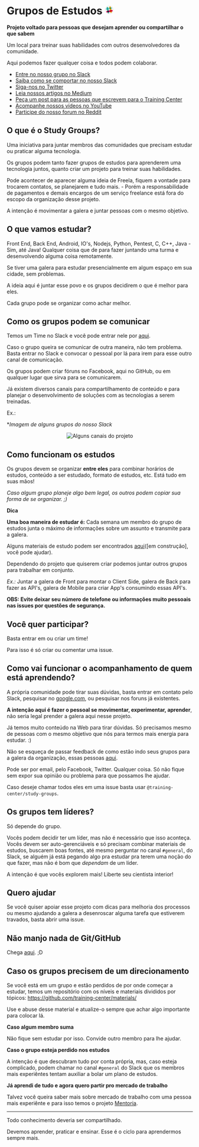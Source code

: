 # Grupos de Estudos   <a href="https://ctgroups.herokuapp.com/" title="Acesse nosso Slack" target="_blank"><img src="/images/Slack.png" alt="Acesse nosso Slack" width="25px"></a>

**Projeto voltado para pessoas que desejam aprender ou compartilhar o que sabem**

Um local para treinar suas habilidades com outros desenvolvedores da comunidade.

Aqui podemos fazer qualquer coisa e todos podem colaborar.

<ul>
  <li><a href="https://ctgroups.herokuapp.com/" target="_blank" title="Entre no nosso grupo no Slack">Entre no nosso grupo no Slack</a></li>
  <li><a href="https://medium.com/trainingcenter/como-se-comportar-no-slack-do-training-center-a3715fb7c00f" target="_blank" title="Saiba como se comportar no nosso Slack">Saiba como se comportar no nosso Slack</a></li>
  <li><a href="https://twitter.com/trainingcentr" target="_blank" title="Siga-nos no Twitter">Siga-nos no Twitter</a></li>
  <li><a href="https://medium.com/trainingcenter" target="_blank" title="Leia nossos artigos no Medium">Leia nossos artigos no Medium</a></li>
  <li><a href="https://bitly.com/quero-post-no-training-center" target="_blank" title="Peça um post para as pessoas que escrevem para o Training Center">Peça um post para as pessoas que escrevem para o Training Center</a></li>
  <li><a href="https://www.youtube.com/c/TrainingCenterChannel" target="_blank" title="Acompanhe nossos vídeos no YouTube">Acompanhe nossos vídeos no YouTube</a></li>
  <li><a href="https://www.reddit.com/r/trainingcentr/" target="_blank" title="Participe do nosso forum no Reddit">Participe do nosso forum no Reddit</a></li>
</ul>

## O que é o Study Groups?

Uma iniciativa para juntar membros das comunidades que precisam estudar ou praticar alguma tecnologia.

Os grupos podem tanto fazer grupos de estudos para aprenderem uma tecnologia juntos, quanto criar um projeto para treinar suas habilidades.

Pode acontecer de aparecer alguma ideia de Freela, fiquem a vontade para trocarem contatos, se planejarem e tudo mais. - Porém a responsabilidade de pagamentos e demais encargos de um serviço freelance está fora do escopo da organização desse projeto.

A intenção é movimentar a galera e juntar pessoas com o mesmo objetivo.

## O que vamos estudar?

Front End, Back End, Android, IO's, Nodejs, Python, Pentest, C, C++, Java - Sim, até Java! Qualquer coisa que de para fazer juntando uma turma e desenvolvendo alguma coisa remotamente.

Se tiver uma galera para estudar presencialmente em algum espaço em sua cidade, sem problemas.

A ideia aqui é juntar esse povo e os grupos decidirem o que é melhor para eles.

Cada grupo pode se organizar como achar melhor.

## Como os grupos podem se comunicar

Temos um Time no Slack e você pode entrar nele por [aqui](https://ctgroups.herokuapp.com/).

Caso o grupo queira se comunicar de outra maneira, não tem problema. Basta entrar no Slack e convocar o pessoal por lá para irem para esse outro canal de comunicação.

Os grupos podem criar fóruns no Facebook, aqui no GitHub, ou em qualquer lugar que sirva para se comunicarem.

Já existem diversos canais para compartilhamento de conteúdo e para planejar o desenvolvimento de soluções com as tecnologias a serem treinadas.

Ex.:

**Imagem de alguns grupos do nosso Slack*

<p align="center">
  <img src="https://s31.postimg.org/6253szyp7/Screen_Shot_2016_07_04_at_10_37_25.png" title="Alguns canais do projeto" alt="Alguns canais do projeto">
</p>

## Como funcionam os estudos

Os grupos devem se organizar **entre eles** para combinar horários de estudos, conteúdo a ser estudado, formato de estudos, etc. Está tudo em suas mãos!

*Caso algum grupo planeje algo bem legal, os outros podem copiar sua forma de se organizar. ;)*

**Dica** 

**Uma boa maneira de estudar é:** Cada semana um membro do grupo de estudos junta o máximo de informações sobre um assunto e transmite para a galera.

Alguns materiais de estudo podem ser encontrados [aqui](./material-de-apoio.md)([em construção], você pode ajudar).

Dependendo do projeto que quiserem criar podemos juntar outros grupos para trabalhar em conjunto. 

*Ex.:* Juntar a galera de Front para montar o Client Side, galera de Back para fazer as API's, galera de Mobile para criar App's consumindo essas API's.

**OBS: Evite deixar seu número de telefone ou informações muito pessoais nas issues por questões de segurança.**

## Você quer participar?

Basta entrar em ou criar um time!

Para isso é só criar ou comentar uma issue.

## Como vai funcionar o acompanhamento de quem está aprendendo?

A própria comunidade pode tirar suas dúvidas, basta entrar em contato pelo Slack, pesquisar no [google.com](http://google.com), ou pesquisar nos foruns já existentes.

**A intenção aqui é fazer o pessoal se movimentar, experimentar, aprender**, não seria legal prender a galera aqui nesse projeto.

Já temos muito conteúdo na Web para tirar dúvidas. Só precisamos mesmo de pessoas com o mesmo objetivo que nós para termos mais energia para estudar. :)

Não se esqueça de passar feedback de como estão indo seus grupos para a galera da organização, essas pessoas [aqui](https://github.com/orgs/training-center/teams/study-groups).

Pode ser por email, pelo Facebook, Twitter. Qualquer coisa. Só não fique sem expor sua opinião ou problema para que possamos lhe ajudar.

Caso deseje chamar todos eles em uma issue basta usar `@training-center/study-groups`.

## Os grupos tem líderes?

Só depende do grupo.

Vocês podem decidir ter um líder, mas não é necessário que isso aconteça. Vocês devem ser auto-gerenciáveis e só precisam combinar materiais de estudos, buscarem boas fontes, até mesmo perguntar no canal `#general`, do Slack, se alguém já está pegando algo pra estudar pra terem uma noção do que fazer, mas não é bom que *dependam* de um líder.

A intenção é que vocês explorem mais! Liberte seu cientista interior!

## Quero ajudar

Se você quiser apoiar esse projeto com dicas para melhoria dos processos ou mesmo ajudando a galera a desenroscar alguma tarefa que estiverem travados, basta abrir uma issue.

## Não manjo nada de Git/GitHub

Chega [aqui](./material-de-apoio.md#gitgithub). ;D

## Caso os grupos precisem de um direcionamento

Se você está em um grupo e estão perdidos de por onde começar a estudar, temos um repositório com os níveis e materiais divididos por tópicos: https://github.com/training-center/materials/

Use e abuse desse material e atualize-o sempre que achar algo importante para colocar lá.

**Caso algum membro suma**

Não fique sem estudar por isso. Convide outro membro para lhe ajudar.

**Caso o grupo esteja perdido nos estudos**

A intenção é que descubram tudo por conta própria, mas, caso esteja complicado, podem chamar no canal `#general` do Slack que os membros mais experiêntes tentam auxiliar a bolar um plano de estudos.

**Já aprendi de tudo e agora quero partir pro mercado de trabalho**

Talvez você queira saber mais sobre mercado de trabalho com uma pessoa mais experiênte e para isso temos o projeto [Mentoria](https://github.com/training-center/mentoria).

---

Todo conhecimento deveria ser compartilhado.

Devemos aprender, praticar e ensinar. Esse é o ciclo para aprendermos sempre mais.
